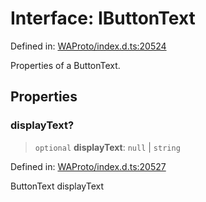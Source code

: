 # Interface: IButtonText

Defined in: [WAProto/index.d.ts:20524](https://github.com/Fokusdotid/bail/blob/a029a4f9908cd3806112e8438f5a31dda1376b84/WAProto/index.d.ts#L20524)

Properties of a ButtonText.

## Properties

### displayText?

> `optional` **displayText**: `null` \| `string`

Defined in: [WAProto/index.d.ts:20527](https://github.com/Fokusdotid/bail/blob/a029a4f9908cd3806112e8438f5a31dda1376b84/WAProto/index.d.ts#L20527)

ButtonText displayText
